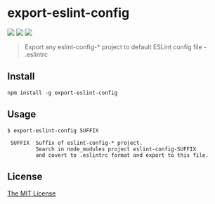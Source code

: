 # export-eslint-config

![](https://img.shields.io/npm/v/export-eslint-config.svg)
![](https://img.shields.io/npm/dt/export-eslint-config.svg)
![](https://img.shields.io/npm/l/export-eslint-config.svg)

> Export any eslint-config-* project to default ESLint config file - .eslintrc

## Install

```
npm install -g export-eslint-config
```

## Usage

```
$ export-eslint-config SUFFIX
 
 SUFFIX  Suffix of eslint-config-* project.
         Search in node_modules project eslint-config-SUFFIX
         and covert to .eslintrc format and export to this file.
```

## License

[The MIT License](http://twitter.com/piecioshka)
